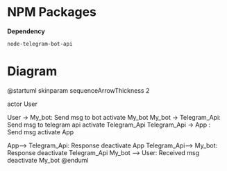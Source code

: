 # NPM Packages #

**Dependency**

    node-telegram-bot-api

# Diagram #

@startuml
skinparam sequenceArrowThickness 2

actor User

User -> My_bot: Send msg to bot
activate My_bot
My_bot -> Telegram_Api: Send msg to telegram api
activate Telegram_Api
Telegram_Api -> App : Send msg
activate App

App--> Telegram_Api: Response
deactivate App
Telegram_Api--> My_bot: Response 
deactivate Telegram_Api
My_bot --> User: Received msg
deactivate My_bot
@enduml